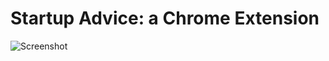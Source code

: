 # Startup Advice: a Chrome Extension

![Screenshot](https://pbs.twimg.com/media/EeMVddjXoAAS5-b?format=jpg&name=4096x4096)
